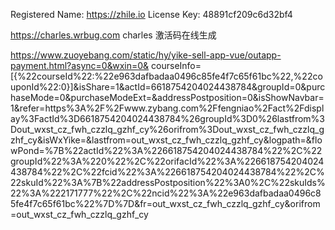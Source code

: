 Registered Name: https://zhile.io
License Key: 48891cf209c6d32bf4


https://charles.wrbug.com charles 激活码在线生成

https://www.zuoyebang.com/static/hy/yike-sell-app-vue/outapp-payment.html?async=0&wxin=0&
courseInfo=[{%22courseId%22:%22e963dafbadaa0496c85fe4f7c65f61bc%22,%22couponId%22:0}]&isShare=1&actId=6618754204024438784&groupId=0&purchaseMode=0&purchaseModeExt=&addressPostposition=0&isShowNavbar=1&refer=https%3A%2F%2Fwww.zybang.com%2Ffengniao%2Fact%2Fdisplay%3FactId%3D6618754204024438784%26groupId%3D0%26lastfrom%3Dout_wxst_cz_fwh_czzlq_gzhf_cy%26orifrom%3Dout_wxst_cz_fwh_czzlq_gzhf_cy&isWxYike=&lastfrom=out_wxst_cz_fwh_czzlq_gzhf_cy&logpath=&flowPond=%7B%22actId%22%3A%226618754204024438784%22%2C%22groupId%22%3A%220%22%2C%22orifacId%22%3A%226618754204024438784%22%2C%22fcid%22%3A%226618754204024438784%22%2C%22skuId%22%3A%7B%22addressPostposition%22%3A0%2C%22skuIds%22%3A%222171777%22%2C%22ncid%22%3A%22e963dafbadaa0496c85fe4f7c65f61bc%22%7D%7D&fr=out_wxst_cz_fwh_czzlq_gzhf_cy&orifrom=out_wxst_cz_fwh_czzlq_gzhf_cy
 